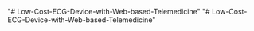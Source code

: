 "# Low-Cost-ECG-Device-with-Web-based-Telemedicine" 
"# Low-Cost-ECG-Device-with-Web-based-Telemedicine" 
